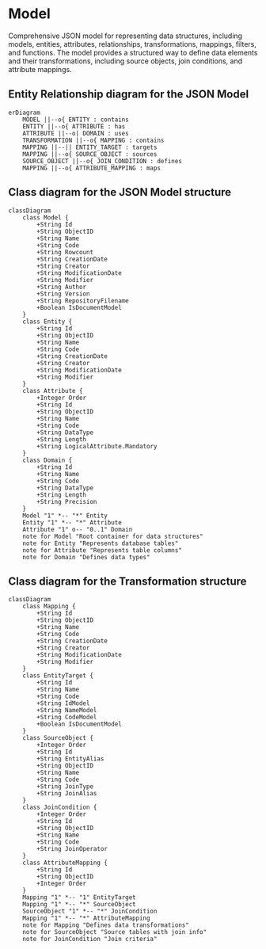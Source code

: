 # Model

Comprehensive JSON model for representing data structures, including models, entities, attributes, relationships, transformations, mappings, filters, and functions. The model provides a structured way to define data elements and their transformations, including source objects, join conditions, and attribute mappings.

## Entity Relationship diagram for the JSON Model

```mermaid
erDiagram
    MODEL ||--o{ ENTITY : contains
    ENTITY ||--o{ ATTRIBUTE : has
    ATTRIBUTE ||--o| DOMAIN : uses
    TRANSFORMATION ||--o{ MAPPING : contains
    MAPPING ||--|| ENTITY_TARGET : targets
    MAPPING ||--o{ SOURCE_OBJECT : sources
    SOURCE_OBJECT ||--o{ JOIN_CONDITION : defines
    MAPPING ||--o{ ATTRIBUTE_MAPPING : maps
```

## Class diagram for the JSON Model structure

```mermaid
classDiagram
    class Model {
        +String Id
        +String ObjectID
        +String Name
        +String Code
        +String Rowcount
        +String CreationDate
        +String Creator
        +String ModificationDate
        +String Modifier
        +String Author
        +String Version
        +String RepositoryFilename
        +Boolean IsDocumentModel
    }
    class Entity {
        +String Id
        +String ObjectID
        +String Name
        +String Code
        +String CreationDate
        +String Creator
        +String ModificationDate
        +String Modifier
    }
    class Attribute {
        +Integer Order
        +String Id
        +String ObjectID
        +String Name
        +String Code
        +String DataType
        +String Length
        +String LogicalAttribute.Mandatory
    }
    class Domain {
        +String Id
        +String Name
        +String Code
        +String DataType
        +String Length
        +String Precision
    }
    Model "1" *-- "*" Entity
    Entity "1" *-- "*" Attribute
    Attribute "1" o-- "0..1" Domain
    note for Model "Root container for data structures"
    note for Entity "Represents database tables"
    note for Attribute "Represents table columns"
    note for Domain "Defines data types"
```

## Class diagram for the Transformation structure

```mermaid
classDiagram
    class Mapping {
        +String Id
        +String ObjectID
        +String Name
        +String Code
        +String CreationDate
        +String Creator
        +String ModificationDate
        +String Modifier
    }
    class EntityTarget {
        +String Id
        +String Name
        +String Code
        +String IdModel
        +String NameModel
        +String CodeModel
        +Boolean IsDocumentModel
    }
    class SourceObject {
        +Integer Order
        +String Id
        +String EntityAlias
        +String ObjectID
        +String Name
        +String Code
        +String JoinType
        +String JoinAlias
    }
    class JoinCondition {
        +Integer Order
        +String Id
        +String ObjectID
        +String Name
        +String Code
        +String JoinOperator
    }
    class AttributeMapping {
        +String Id
        +String ObjectID
        +Integer Order
    }
    Mapping "1" *-- "1" EntityTarget
    Mapping "1" *-- "*" SourceObject
    SourceObject "1" *-- "*" JoinCondition
    Mapping "1" *-- "*" AttributeMapping
    note for Mapping "Defines data transformations"
    note for SourceObject "Source tables with join info"
    note for JoinCondition "Join criteria"
```
